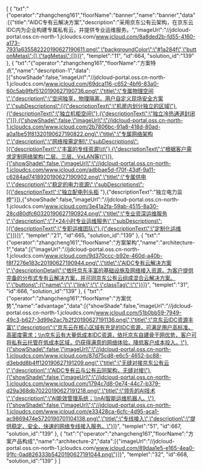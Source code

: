 [
	{
		"txt":"{\"operator\":\"zhangcheng161\",\"floorName\":\"banner\",\"name\":\"banner\",\"data\":[{\"title\":\"AIDC专有云解决方案\",\"description\":\"采用京东公有云架构，在京东云IDC内为企业构建专属私有云，并提供专业运维服务。\",\"imageUrl\":\"//jdcloud-portal.oss.cn-north-1.jcloudcs.com/www.jcloud.com/8a8ded2b-fd55-4160-a173-7931a635582220190627190611.png\",\"backgroundColor\":\"#1a284f\",\"buttonMetas\":[],\"tagMetas\":[]}]}",
		"templet":"11",
		"id":664,
		"solution_id":"139"
	},
	{
		"txt":"{\"operator\":\"zhangcheng161\",\"floorName\":\"方案特点\",\"name\":\"description-1\",\"data\":[{\"showShade\":false,\"imageUrl\":\"//jdcloud-portal.oss.cn-north-1.jcloudcs.com/www.jcloud.com/69dca116-c652-4bf6-83a0-60c5ab9fbf5120190627190736.png\",\"title\":\"专属物理空间\",\"description\":\"空间独享，物理隔离，用户自定义现场安全方案\",\"subDescriptions\":[{\"descriptionText\":\"机房内划分独立的区域\"},{\"descriptionText\":\"独立机柜空间\"},{\"descriptionText\":\"独立冷热通道封闭\"}]},{\"showShade\":false,\"imageUrl\":\"//jdcloud-portal.oss.cn-north-1.jcloudcs.com/www.jcloud.com/2b7806bc-91a8-418d-80ad-a0a1be51f81320190627190822.png\",\"title\":\"专属网络架构\",\"description\":\"网络按需定制\",\"subDescriptions\":[{\"descriptionText\":\"丰富的专线资源\\t\"},{\"descriptionText\":\"根据客户需求定制网络架构(二层、三层、VxLAN等)\"}]},{\"showShade\":false,\"imageUrl\":\"//jdcloud-portal.oss.cn-north-1.jcloudcs.com/www.jcloud.com/adbbae5d-f70f-43df-9a11-c6284ad7418920190627190902.png\",\"title\":\"专属供电\",\"description\":\"稳定的电力资源\",\"subDescriptions\":[{\"descriptionText\":\"独立配电列头柜 \"},{\"descriptionText\":\"独立电力监控\"}]},{\"showShade\":false,\"imageUrl\":\"//jdcloud-portal.oss.cn-north-1.jcloudcs.com/www.jcloud.com/3e41a2fa-59ab-4515-8a30-28cd80dfc60320190627190924.png\",\"title\":\"专业资深运维服务\",\"description\":\"7*24小时专业运维服务\",\"subDescriptions\":[{\"descriptionText\":\"专职运维团队\"},{\"descriptionText\":\"定制化运维\"}]}]}",
		"templet":"21",
		"id":665,
		"solution_id":"139"
	},
	{
		"txt":"{\"operator\":\"zhangcheng161\",\"floorName\":\"方案架构\",\"name\":\"architecture-1\",\"data\":[{\"imageUrl\":\"//jdcloud-portal.oss.cn-north-1.jcloudcs.com/www.jcloud.com/9d370ccc-b92e-460d-a40b-f8f7276e183c20190627190944.png\",\"title\":\"AIDC专有云解决方案\",\"descriptionDetail\":\"依托京东丰富的基础设施及网络接入资源，为客户提供完备的分布式专有云解决方案，并可同京东公有云组成混合云解决方案。\",\"buttons\":{\"name\":\"\",\"link\":\"\",\"classTag\":\"\"}}]}",
		"templet":"31",
		"id":666,
		"solution_id":"139"
	},
	{
		"txt":"{\"operator\":\"zhangcheng161\",\"floorName\":\"方案优势\",\"name\":\"advantage\",\"data\":[{\"showShade\":false,\"imageUrl\":\"//jdcloud-portal.oss.cn-north-1.jcloudcs.com/www.jcloud.com/51b0bb59-7949-49c3-b627-3d99e2ac7b2f20190627191136.png\",\"title\":\"京东云IDC资源丰富\",\"description\":\"京东云在核心区域有充足的IDC资源，可满足用户高标准、高密度需求；\\n京东云有大量低成本IDC资源，依托京东自建骨干网优势，客户可将私有云托管在低成本区域，仍获得满意的网络体验，降低客户成本投入。\"},{\"showShade\":false,\"imageUrl\":\"//jdcloud-portal.oss.cn-north-1.jcloudcs.com/www.jcloud.com/87d75cd8-e6c5-4652-bc88-d3ebdd8b4ff120190627191209.png\",\"title\":\"无缝对接京东公有云\",\"description\":\"AIDC专有云与公有云同架构，无缝对接\"},{\"showShade\":false,\"imageUrl\":\"//jdcloud-portal.oss.cn-north-1.jcloudcs.com/www.jcloud.com/1794c7d8-0e74-44c7-b379-d29a368db70220190627191218.png\",\"title\":\"领先的AI技术\",\"description\":\"AI能效管理系统；\\nAI智能运维机器人。\"},{\"showShade\":false,\"imageUrl\":\"//jdcloud-portal.oss.cn-north-1.jcloudcs.com/www.jcloud.com/e33428ca-6cfc-4d95-aca1-ac9869474e5720190701104138.png\",\"title\":\"专线接入\",\"description\":\"提供稳定、安全、快速的网络专线接入服务。\"}]}",
		"templet":"51",
		"id":667,
		"solution_id":"139"
	},
	{
		"txt":"{\"operator\":\"zhangcheng161\",\"floorName\":\"方案产品构成\",\"name\":\"architecture-2\",\"data\":[{\"imageUrl\":\"//jdcloud-portal.oss.cn-north-1.jcloudcs.com/www.jcloud.com/89daa1e5-e165-4ea0-91fc-0ad826333b5420190627191044.png\"}]}",
		"templet":"32",
		"id":668,
		"solution_id":"139"
	}
]